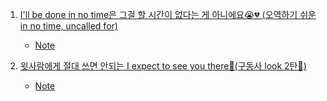 1. [I'll be done in no time은 그걸 할 시간이 없다는 게 아니에요😭💔 (오역하기 쉬운 in no time, uncalled for) ](https://youtu.be/vLDhjTFxu1A?si=DqjD4J_Cf2TCFdo5)
    - [Note](./Note/01_I_will_be_done_in_no_time.md)

2. [윗사람에게 절대 쓰면 안되는 I expect to see you there🤨(구동사 look 2탄👀)](https://youtu.be/ur0ZCSYR5Hg)
    - [Note](./Note/02_윗사람에게_절대_쓰면_안되는_I_expect.md)